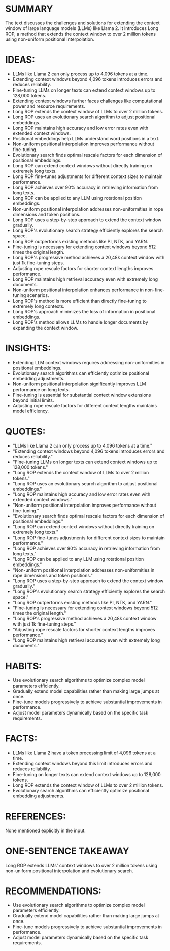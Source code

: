# SUMMARY
The text discusses the challenges and solutions for extending the context window of large language models (LLMs) like Llama 2. It introduces Long ROP, a method that extends the context window to over 2 million tokens using non-uniform positional interpolation.

# IDEAS:
- LLMs like Llama 2 can only process up to 4,096 tokens at a time.
- Extending context windows beyond 4,096 tokens introduces errors and reduces reliability.
- Fine-tuning LLMs on longer texts can extend context windows up to 128,000 tokens.
- Extending context windows further faces challenges like computational power and resource requirements.
- Long ROP extends the context window of LLMs to over 2 million tokens.
- Long ROP uses an evolutionary search algorithm to adjust positional embeddings.
- Long ROP maintains high accuracy and low error rates even with extended context windows.
- Positional embeddings help LLMs understand word positions in a text.
- Non-uniform positional interpolation improves performance without fine-tuning.
- Evolutionary search finds optimal rescale factors for each dimension of positional embeddings.
- Long ROP can extend context windows without directly training on extremely long texts.
- Long ROP fine-tunes adjustments for different context sizes to maintain performance.
- Long ROP achieves over 90% accuracy in retrieving information from long texts.
- Long ROP can be applied to any LLM using rotational position embeddings.
- Non-uniform positional interpolation addresses non-uniformities in rope dimensions and token positions.
- Long ROP uses a step-by-step approach to extend the context window gradually.
- Long ROP's evolutionary search strategy efficiently explores the search space.
- Long ROP outperforms existing methods like PI, NTK, and YARN.
- Fine-tuning is necessary for extending context windows beyond 512 times the original length.
- Long ROP's progressive method achieves a 20,48k context window with just 1k fine-tuning steps.
- Adjusting rope rescale factors for shorter context lengths improves performance.
- Long ROP maintains high retrieval accuracy even with extremely long documents.
- Non-uniform positional interpolation enhances performance in non-fine-tuning scenarios.
- Long ROP's method is more efficient than directly fine-tuning to extremely long contexts.
- Long ROP's approach minimizes the loss of information in positional embeddings.
- Long ROP's method allows LLMs to handle longer documents by expanding the context window.

# INSIGHTS:
- Extending LLM context windows requires addressing non-uniformities in positional embeddings.
- Evolutionary search algorithms can efficiently optimize positional embedding adjustments.
- Non-uniform positional interpolation significantly improves LLM performance on long texts.
- Fine-tuning is essential for substantial context window extensions beyond initial limits.
- Adjusting rope rescale factors for different context lengths maintains model efficiency.

# QUOTES:
- "LLMs like Llama 2 can only process up to 4,096 tokens at a time."
- "Extending context windows beyond 4,096 tokens introduces errors and reduces reliability."
- "Fine-tuning LLMs on longer texts can extend context windows up to 128,000 tokens."
- "Long ROP extends the context window of LLMs to over 2 million tokens."
- "Long ROP uses an evolutionary search algorithm to adjust positional embeddings."
- "Long ROP maintains high accuracy and low error rates even with extended context windows."
- "Non-uniform positional interpolation improves performance without fine-tuning."
- "Evolutionary search finds optimal rescale factors for each dimension of positional embeddings."
- "Long ROP can extend context windows without directly training on extremely long texts."
- "Long ROP fine-tunes adjustments for different context sizes to maintain performance."
- "Long ROP achieves over 90% accuracy in retrieving information from long texts."
- "Long ROP can be applied to any LLM using rotational position embeddings."
- "Non-uniform positional interpolation addresses non-uniformities in rope dimensions and token positions."
- "Long ROP uses a step-by-step approach to extend the context window gradually."
- "Long ROP's evolutionary search strategy efficiently explores the search space."
- "Long ROP outperforms existing methods like PI, NTK, and YARN."
- "Fine-tuning is necessary for extending context windows beyond 512 times the original length."
- "Long ROP's progressive method achieves a 20,48k context window with just 1k fine-tuning steps."
- "Adjusting rope rescale factors for shorter context lengths improves performance."
- "Long ROP maintains high retrieval accuracy even with extremely long documents."

# HABITS:
- Use evolutionary search algorithms to optimize complex model parameters efficiently.
- Gradually extend model capabilities rather than making large jumps at once.
- Fine-tune models progressively to achieve substantial improvements in performance.
- Adjust model parameters dynamically based on the specific task requirements.

# FACTS:
- LLMs like Llama 2 have a token processing limit of 4,096 tokens at a time.
- Extending context windows beyond this limit introduces errors and reduces reliability.
- Fine-tuning on longer texts can extend context windows up to 128,000 tokens.
- Long ROP extends the context window of LLMs to over 2 million tokens.
- Evolutionary search algorithms can efficiently optimize positional embedding adjustments.

# REFERENCES:
None mentioned explicitly in the input.

# ONE-SENTENCE TAKEAWAY
Long ROP extends LLMs' context windows to over 2 million tokens using non-uniform positional interpolation and evolutionary search.

# RECOMMENDATIONS:
- Use evolutionary search algorithms to optimize complex model parameters efficiently.
- Gradually extend model capabilities rather than making large jumps at once.
- Fine-tune models progressively to achieve substantial improvements in performance.
- Adjust model parameters dynamically based on the specific task requirements.